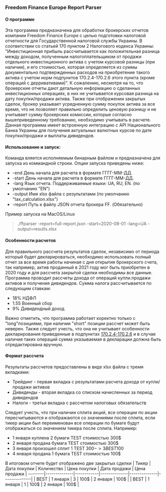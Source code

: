 ### Freedom Finance Europe Report Parser
#### О программе

Эта программа предназначена для обработки брокерских отчетов компании Freedom Finance Europe c целью подготовки налоговой отчетности для Государственной налоговой службы Украины. В соответствии со статьей 170 пунктом 2 Налогового кодекса Украины: "Инвестиционная прибыль рассчитывается как положительная разница между доходом, полученным налогоплательщиком от продажи отдельного инвестиционного актива с учетом курсовой разницы (при наличии), и его стоимостью, которая определяется из суммы документально подтвержденных расходов на приобретение такого актива с учетом норм подпунктов 170.2.4-170.2.6 этого пункта  (кроме операций с дерривативами)".
К сожалению, несмотря на то, что брокерские отчеты дают детальную информацию о сделанных инвестиционных операциях, в них не учитывается курcовая разница на дату покупки/продажи актива. Также при отображении закрытых сделок,  брокер указывает усредненную сумму покупок актива за все время, что не позволяет правильно определить ценовую разницу и не учитывает сумму брокерских комиссии, которые согласно вышеприведенному требованию, необходимо учитывать в расчете. Данная программа имеет встроенную интеграцию с API Национального Банка Украины для получения актуальных валютных курсов по дате покупки/продажи и выплаты дивидендов.

#### Использование и запуск:
Команда вляется исполняемым бинарным файлом и предназначена для запуска из коммандной строки. Опции запуска приведены ниже:
  - -end  	День начала для расчета в формате ГГГГ-ММ-ДД.
  - -start     	День начала для расчета в формате ГГГГ-ММ-ДД.
  - -lang     	Язык отчета. Поддерживаемые языки: UA, RU, EN. (по умолчанию "EN")
  - -output     	Имя xlsx файла с результатами (по умолчанию "tax_calculation.xlsx")
  - -report     	Путь к файлу JSON отчета брокера FF. (Обязательно)

Пример запуска на MacOS/Linux
> ./ffparser -report=full-report.json -start=2020-08-01 -lang=UA -output=results.xlsx

#### Особенности расчетов
Для правильного рассчета результатов сделок, независимо от периода который будет декларироваться, необходимо использовать полный отчет за все время работы начиная с дня открытия брокерского счета, так например, актив проданный в 2021 году мог быть приобретен в 2020 году и для рассчета закрытой сделки необходимы все данные. Программа проводит рассчеты дохода от операций купли.продажи активов и получения дивидендов. Сумма налога рассчитывается по следующим ставкам:
- 18% НДФЛ
- 1.55 Военный сбор
- 9% Дивидендный доход

Важно отметить, что программа работает коректно только с "long"позициями, при наличии "short" позиции рассчет может быть неверен. Также следует учесть, что она не учитывает особенности декларирования приведенные в подпунктах [170.2.4-170.2.6](https://zakon.rada.gov.ua/laws/show/2755-17?lang=ru#n3998) и в случае наличия таких операций сумма указываемая в декларации должна быть отредактирована вручную.

#### Формат рассчета
Результаты рассчетов предоставлены в виде xlsx файла с тремя вкладками:
- Трейдинг - первая вкладка с результатами расчета дохода от купли/продажи активов
- Дивиденды - вторая вкладка со списком начисленных за период дивидендов
- Налоги - третья вкладка с рассчетом налоговых обязательств

Следует учесть, что при наличии сплита акций, все операции по акции пересчитываются и отображаются со значениями после сплита, если тикер акции был переименован все операции по бумаге будут отображаться со значением тикера после сплита. Например:
- 1 января куплена 2 бумаги TEST стоимостью 300$
- 2 января продана бумага TEST стоимостью 300$
- 3 января  произошел сплит 1 TEST 300$-> 3 BEST 100$
- 4 января продана 1 бумага TEST стоимостью 100$

В итоговом отчете будет отображено две закрытых сделки
| Тикер | Дата покупки | Количество | Цена покупки | Дата продажи | Цена продажи |
--------|--------------|------------|--------------|--------------|--------------|
| BEST | 1 января | 3 | 100$ | 2 января | 100$ |
| BEST | 1 января | 1 | 100$ | 2 января | 100$ |
